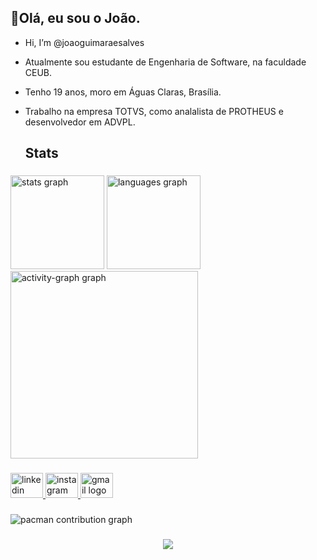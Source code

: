 ## 👋Olá, eu sou o João.

- Hi, I’m @joaoguimaraesalves
- Atualmente sou estudante de Engenharia de Software, na faculdade CEUB.
- Tenho 19 anos, moro em Águas Claras, Brasília.
- Trabalho na empresa TOTVS, como analalista de PROTHEUS e desenvolvedor em ADVPL.

  <h2 align="left">Stats</h2>

###

<div align="left">
  <img src="https://github-readme-stats.vercel.app/api?username=joaoguimaraesalves&hide_title=false&hide_rank=false&show_icons=true&include_all_commits=true&count_private=true&disable_animations=false&theme=gruvbox_light&locale=en&hide_border=false&order=1" height="150" alt="stats graph"  />
  <img src="https://github-readme-stats.vercel.app/api/top-langs?username=joaoguimaraesalves&locale=en&hide_title=false&layout=compact&card_width=320&langs_count=5&theme=gruvbox_light&hide_border=false&order=2" height="150" alt="languages graph"  />
  <img src="https://github-readme-activity-graph.vercel.app/graph?username=joaoguimaraesalves&radius=16&theme=gruvbox&area=true&order=5" height="300" alt="activity-graph graph"  />
</div>

###

<div align="left">
  <a href="https://www.linkedin.com/in/jo%C3%A3o-victor-guimar%C3%A3es-alves-68585b22b" target="_blank">
    <img src="https://raw.githubusercontent.com/maurodesouza/profile-readme-generator/master/src/assets/icons/social/linkedin/default.svg" width="52" height="40" alt="linkedin logo"  />
  </a>
  <a href="https://www.instagram.com/joao.alvess._/" target="_blank">
    <img src="https://raw.githubusercontent.com/maurodesouza/profile-readme-generator/master/src/assets/icons/social/instagram/default.svg" width="52" height="40" alt="instagram logo"  />
  </a>
  <a href="joaovictorguimaraesalves@gmail.com" target="_blank">
    <img src="https://raw.githubusercontent.com/maurodesouza/profile-readme-generator/master/src/assets/icons/social/gmail/default.svg" width="52" height="40" alt="gmail logo"  />
  </a>
</div>

###

<picture>
  <source media="(prefers-color-scheme: dark)" srcset="https://raw.githubusercontent.com/joaoguimaraesalves/joaoguimaraesalves/output/pacman-contribution-graph-dark.svg">
  <source media="(prefers-color-scheme: light)" srcset="https://raw.githubusercontent.com/joaoguimaraesalves/joaoguimaraesalves/output/pacman-contribution-graph.svg">
  <img alt="pacman contribution graph" src="https://raw.githubusercontent.com/joaoguimaraesalves/joaoguimaraesalves/output/pacman-contribution-graph.svg">
</picture>

###

<div align="center">
  <img src="https://profile-counter.glitch.me/joaoguimaraesalves/count.svg?"  />
</div>

###

<!---
joaoguimaraesalves/joaoguimaraesalves is a ✨ special ✨ repository because its `README.md` (this file) appears on your GitHub profile.
You can click the Preview link to take a look at your changes.
--->
